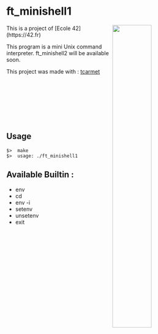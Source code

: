 # ft_minishell1

<img align="right"  src="http://i.imgur.com/ENw6LnN.png" width="45%" />
This is a project of [Ecole 42](https://42.fr)

This program is a mini Unix command interpreter.
ft_minishell2 will be available soon.

This project was made with : [tcarmet](https://github.com/tcarmet)
<br /><br /><br /><br /><br /><br /><br /><br />
## Usage
	$>  make
	$>  usage: ./ft_minishell1

## Available Builtin :

   * env
   * cd
   * env -i
   * setenv
   * unsetenv
   * exit